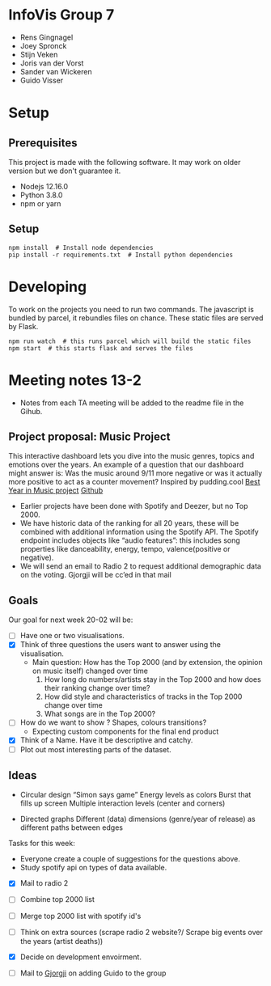 # InfoVis Group 7
* Rens Gingnagel
* Joey Spronck
* Stijn Veken
* Joris van der Vorst
* Sander van Wickeren
* Guido Visser

# Setup

## Prerequisites
This project is made with the following software. It may work on older version but we don't guarantee it.

* Nodejs 12.16.0
* Python 3.8.0
* npm or yarn

## Setup

```shell script
npm install  # Install node dependencies
pip install -r requirements.txt  # Install python dependencies
```

# Developing

To work on the projects you need to run two commands. The javascript is bundled by parcel, it rebundles files on chance.
These static files are served by Flask.

```shell script
npm run watch  # this runs parcel which will build the static files
npm start  # this starts flask and serves the files
```

# Meeting notes 13-2
* Notes from each TA meeting will be added to the readme file in the Gihub.

## Project proposal: Music Project
This interactive dashboard lets you dive into the music genres, topics and emotions over the years. An example of a question that our dashboard might answer is: Was the music around 9/11 more negative or was it actually more positive to act as a counter movement?
Inspired by pudding.cool [Best Year in Music project](https://pudding.cool/projects/music-history/) [Github](https://github.com/the-pudding/music-taste-2019)

* Earlier projects have been done with Spotify and Deezer, but no Top 2000.
* We have historic data of the ranking for all 20 years, these will be combined with additional information using the Spotify API. The Spotify endpoint includes objects like “audio features”: this includes song properties like danceability, energy, tempo, valence(positive or negative).
* We will send an email to Radio 2 to request additional demographic data on the voting. Gjorgji will be cc’ed in that mail

## Goals
Our goal for next week 20-02 will be:
- [ ] Have one or two visualisations.
- [x] Think of three questions the users want to answer using the visualisation.
	* Main question: How has the Top 2000 (and by extension, the opinion on music itself) changed over time
		1. How long do numbers/artists stay in the Top 2000 and how does their ranking change over time?
		2. How did style and characteristics of tracks in the Top 2000 change over time
		3. What songs are in the Top 2000?
- [ ] How do we want to show ? Shapes, colours transitions?
	* Expecting custom components for the final end product
- [x] Think of a Name. Have it be descriptive and catchy.
- [ ] Plot out most interesting parts of the dataset.

## Ideas
* Circular design
“Simon says game”
Energy levels as colors
Burst that fills up screen
Multiple interaction levels (center and corners)

* Directed graphs
Different (data) dimensions (genre/year of release) as different paths between edges


Tasks for this week:
* Everyone create a couple of suggestions for the questions above.
* Study spotify api on types of data available.
- [x] Mail to radio 2
- [ ] Combine top 2000 list
- [ ] Merge top 2000 list with spotify id's
- [ ] Think on extra sources (scrape radio 2 website?/ Scrape big events over the years (artist deaths))
- [x] Decide on development envoirment.
- [ ] Mail to [Gjorgji](mailto:g.strezoski@uva.nl) on adding Guido to the group 





